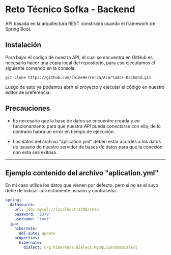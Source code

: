 
# Reto Técnico Sofka - Backend

API basada en la arquitectura REST construida usando el framework de Spring Boot.

## Instalación

Para bajar el código de nuestra API, el cual se encuentra en GitHub es necesario hacer una copia local del repositorio, para eso ejecutamos el siguiente comando en la consola:

```shell
git-clone https://github.com/JaimeHerreraa/Acertados-Backend.git
```

Luego de esto ya podemos abrir el proyecto y ejecutar el código en nuestro editor de preferencia.

## Precauciones

* Es necesario que la base de datos se encuentre creada y en funcionamiento para que nuestra API pueda conectarse con  ella, de lo contrario habrá un error en tiempo de ejecución.

* Los datos del archivo "aplication.yml" deben estar acordes a los datos de usuario de nuestro servidor de bases de datos para que la conexión con esta sea exitosa.
___

## Ejemplo contenido del archivo "aplication.yml"

En mi caso utilicé los datos que vienen por defecto, pero si no es el suyo debe de indicar correctamente usuario y contraseña.

```yml
spring:
  datasource:
    url: jdbc:mysql://localhost:3306/reto
    password: "1379"
    username: "root"
  jpa:
    hibernate:
      ddl-auto: update
    properties:
      hibernate:
        dialect: org.hibernate.dialect.MySQL5InnoDBDialect
